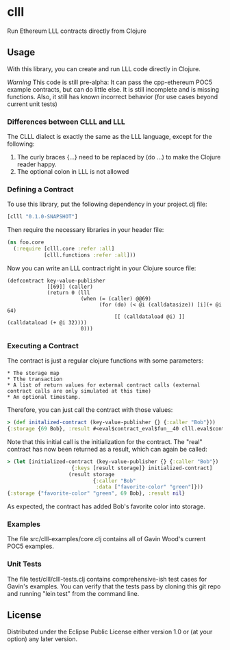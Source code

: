 # clll

Run Ethereum LLL contracts directly from Clojure

## Usage

With this library, you can create and run LLL code directly in Clojure. 

*Warning* This code is still pre-alpha: It can pass the cpp-ethereum POC5 example contracts, but can do little else. It is still incomplete and is missing functions. Also, it still has known incorrect behavior (for use cases beyond current unit tests)

### Differences between CLLL and LLL

The CLLL dialect is exactly the same as the LLL language, except for the following:

1. The curly braces {...} need to be replaced by (do ...) to make the Clojure reader happy.
2. The optional colon in LLL is not allowed

### Defining a Contract

To use this library, put the following dependency in your project.clj file:

```Clojure
[clll "0.1.0-SNAPSHOT"]
```

Then require the necessary libraries in your header file:

```Clojure
(ns foo.core
  (:require [clll.core :refer :all]
            [clll.functions :refer :all]))

```

Now you can write an LLL contract right in your Clojure source file:

```
(defcontract key-value-publisher
             [[69]] (caller)
             (return 0 (lll
                        (when (= (caller) @@69)
                              (for (do) (< @i (calldatasize)) [i](+ @i 64)
                                   [[ (calldataload @i) ]] (calldataload (+ @i 32))))
                        0)))
```

### Executing a Contract

The contract is just a regular clojure functions with some parameters:

    * The storage map
    * Tthe transaction
    * A list of return values for external contract calls (external contract calls are only simulated at this time) 
    * An optional timestamp. 

Therefore, you can just call the contract with those values:

```Clojure
> (def initalized-contract (key-value-publisher {} {:caller "Bob"}))
{:storage {69 Bob}, :result #<eval$contract_eval$fun__40 clll.eval$contract_eval$fun__40@464b6>}
```

Note that this initial call is the initialization for the contract. The "real" contract has now been returned as a result, which can again be called:

```Clojure
> (let [initialized-contract (key-value-publisher {} {:caller "Bob"})
                     {:keys [result storage]} initialized-contract]
                    (result storage 
                            {:caller "Bob"
                             :data ["favorite-color" "green"]}))
{:storage {"favorite-color" "green", 69 Bob}, :result nil}
```

As expected, the contract has added Bob's favorite color into storage.

### Examples

The file src/clll-examples/core.clj contains all of Gavin Wood's current POC5 examples.

### Unit Tests

The file test/clll/clll-tests.clj contains comprehensive-ish test cases for Gavin's examples. You can verify that the tests pass by cloning this git repo and running "lein test" from the command line.

## License

Distributed under the Eclipse Public License either version 1.0 or (at
your option) any later version.

